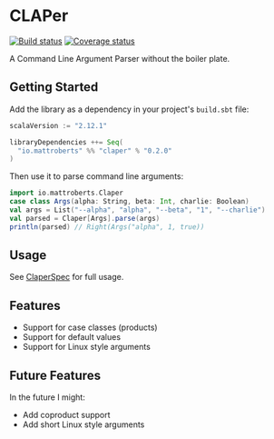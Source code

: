# CLAPer

[![Build status](https://travis-ci.org/mattroberts297/claper.svg?branch=master)](https://travis-ci.org/mattroberts297/claper)
[![Coverage status](https://coveralls.io/repos/github/mattroberts297/claper/badge.svg?branch=master)](https://coveralls.io/github/mattroberts297/claper?branch=master)

A Command Line Argument Parser without the boiler plate.

## Getting Started

Add the library as a dependency in your project's `build.sbt` file:

```scala
scalaVersion := "2.12.1"

libraryDependencies ++= Seq(
  "io.mattroberts" %% "claper" % "0.2.0"
)
```

Then use it to parse command line arguments:

```scala
import io.mattroberts.Claper
case class Args(alpha: String, beta: Int, charlie: Boolean)
val args = List("--alpha", "alpha", "--beta", "1", "--charlie")
val parsed = Claper[Args].parse(args)
println(parsed) // Right(Args("alpha", 1, true))
```

## Usage

See [ClaperSpec](src/test/scala/io/mattroberts/ClaperSpec.scala) for full usage.

## Features

- Support for case classes (products)
- Support for default values
- Support for Linux style arguments

## Future Features

In the future I might:

- Add coproduct support
- Add short Linux style arguments
